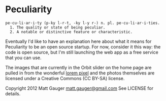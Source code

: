 Peculiarity
===========

    pe·cu·li·ar·i·ty (p-ky l-r-t, -ky l-y r-) n. pl. pe·cu·li·ar·i·ties. 
      1. The quality or state of being peculiar.
      2. A notable or distinctive feature or characteristic.

Eventually I'd like to have an explanation here about what it means for Peculiarity to be an open source startup. For now, consider it this way: the code is open source, but I'm still launching the web app as a free service that you can use.

The images that are currently in the Orbit slider on the home page are pulled in from the wonderful [lorem pixel](http://lorempixel.com/) and the photos themselves are licensed under a Creative Commons (CC BY-SA) license.

Copyright 2012 Matt Gauger <matt.gauger@gmail.com> See LICENSE for details.
